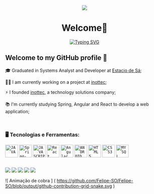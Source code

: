 <div align="center">
    <img src="https://capsule-render.vercel.app/api?animation=fadeIn&type=waving&color=gradient&height=200&fontAlignY=40"/>
</div>
<h1 align="center"> Welcome👋</h1>

<div align="center">
   <a href="https://git.io/typing-svg"><img src="https://readme-typing-svg.demolab.com?font=lato&size=25&pause=1000&color=87F738&center=true&vCenter=true&random=false&width=435&lines=I+am+a+full+stack+Developer;I+am+a+system+Developer;I+am+an+App+Developer;I+am+an+Open+Source+Enthusiast" alt="Typing SVG" /></a>
</div>

## Welcome to my GitHub profile 👋
<div display="inline-block">
 <p align="left">🎓 Graduated in Systems Analyst and Developer at <a href="https://estacio.br/">Estacio de Sá</a>;</p>
 <p align="left">🧑‍💻 I am currently working on a project at <a href="https://www.inottec.com.br/">inottec</a>;</p>
 <p align="left">⚡ I founded <a href="https://www.inottec.com.br/">inottec</a>, a technology solutions company;</p>
 <p align="left">📚 I'm currently studying Spring, Angular and React to develop a web application;</p>
</div>
</br>

### 🖥️ Tecnologias e Ferramentas: 
<code><img width="40px" src="https://cdn.jsdelivr.net/gh/devicons/devicon/icons/java/java-original.svg" title = "JAVA"/></code>
<code><img width="40px" src="https://cdn.jsdelivr.net/gh/devicons/devicon/icons/spring/spring-original.svg" title = "Spring-Boot"/></code>
<code><img width="40px" src="https://cdn.jsdelivr.net/gh/devicons/devicon/icons/javascript/javascript-original.svg" title = "JAVASCRIPT"/></code>
<code><img width="40px" src="https://cdn.jsdelivr.net/gh/devicons/devicon/icons/react/react-original.svg" title = "React"/></code>
<code><img width="40px" src="https://upload.wikimedia.org/wikipedia/commons/c/cf/Angular_full_color_logo.svg" title = "Angular"/></code>
<code><img width="40px" src="https://cdn.jsdelivr.net/gh/devicons/devicon/icons/android/android-original.svg" title = "ANDROID"/></code>
<code><img width="40px" src="https://cdn.jsdelivr.net/gh/devicons/devicon/icons/html5/html5-original-wordmark.svg" title = "HTML5"/></code>
<code><img width="40px" src="https://cdn.jsdelivr.net/gh/devicons/devicon/icons/css3/css3-original-wordmark.svg" title = "CSS3"/></code>
<code><img width="40px" src="https://cdn.jsdelivr.net/gh/devicons/devicon/icons/mysql/mysql-original.svg" title = "MYSQL"/></code>       
  
  ## 
<div>
  <a href="https://www.linkedin.com/in/felipe-silva-0006b11ab" target="_blank"><img src="https://img.shields.io/badge/-LinkedIn-%230077B5?style=for-the-badge&logo=linkedin&logoColor=white" target="_blank"></a> 
  <a href = "mailto:felipe.silva414897@gmail.com"><img src="https://img.shields.io/badge/-Gmail-%23333?style=for-the-badge&logo=gmail&logoColor=white" target="_blank"></a>
  <a href= "https://discord.gg"><img src="https://img.shields.io/badge/Discord-7289DA?style=for-the-badge&logo=discord&logoColor=white" target="_blank"></a> 
  <a href= "https://inottec.com.br/felipe/"><img src="https://user-images.githubusercontent.com/63815922/205277493-470a46d6-968a-492a-abc9-cb08073982bb.png" target="_blank"></a>
  <a href= "https://inottec.com.br/"><img src="https://user-images.githubusercontent.com/63815922/205286127-493bab79-1336-44dd-be70-959d9c8e90b0.png" target="_blank"></a>

![ Animação de cobra ] ( https://github.com/Felipe-SO/Felipe-SO/blob/output/github-contribution-grid-snake.svg )
</div>
 
